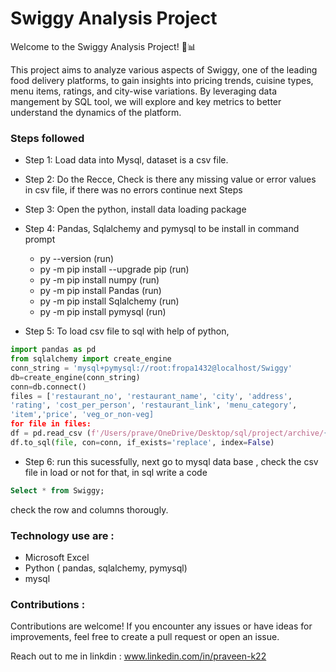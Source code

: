 
# Swiggy Analysis Project

Welcome to the Swiggy Analysis Project! 🍔📊


This project aims to analyze various aspects of Swiggy, one of the leading food delivery platforms, to gain insights into pricing trends, cuisine types, menu items, ratings, and city-wise variations. By leveraging data mangement by SQL tool, we will explore and key metrics to better understand the dynamics of the platform.

### Steps followed 
- Step 1: Load data into Mysql, dataset is a csv file.
- Step 2: Do the Recce, Check is there any missing value or error values in csv file, if there was no errors continue next Steps
- Step 3: Open the python, install data loading package
- Step 4: Pandas, Sqlalchemy and pymysql to be install in command prompt
     - py --version (run)
     - py -m pip install --upgrade pip (run)
     - py -m pip install numpy (run)
     - py -m pip install Pandas (run)
     - py -m pip install Sqlalchemy (run)
     - py -m pip install pymysql (run)

- Step 5: To load csv file to sql with help of python, 
    
 ```python
import pandas as pd
from sqlalchemy import create_engine
conn_string = 'mysql+pymysql://root:fropa1432@localhost/Swiggy'
db=create_engine(conn_string)
conn=db.connect()
files = ['restaurant_no', 'restaurant_name', 'city', 'address', 
'rating', 'cost_per_person', 'restaurant_link', 'menu_category', 
'item','price', 'veg_or_non-veg]
for file in files:
df = pd.read_csv (f'/Users/prave/OneDrive/Desktop/sql/project/archive/{file}.CSV')
df.to_sql(file, con=conn, if_exists='replace', index=False)
  ```
- Step 6: run this sucessfully, next go to mysql data base , check the csv file in load or not for that, in sql write a code

```sql
Select * from Swiggy;
```
check the row and columns thorougly.

### Technology use are :

- Microsoft Excel
- Python ( pandas, sqlalchemy, pymysql) 
- mysql

### Contributions :

Contributions are welcome! If you encounter any issues or have ideas for improvements, feel free to create a pull request or open an issue.

Reach out to me in linkdin : 
www.linkedin.com/in/praveen-k22
